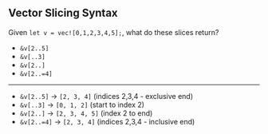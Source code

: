 ## Vector Slicing Syntax

Given `let v = vec![0,1,2,3,4,5];`, what do these slices return?
- `&v[2..5]`
- `&v[..3]`
- `&v[2..]`
- `&v[2..=4]`

---

- `&v[2..5]` → `[2, 3, 4]` (indices 2,3,4 - exclusive end)
- `&v[..3]` → `[0, 1, 2]` (start to index 2)
- `&v[2..]` → `[2, 3, 4, 5]` (index 2 to end)
- `&v[2..=4]` → `[2, 3, 4]` (indices 2,3,4 - inclusive end)

